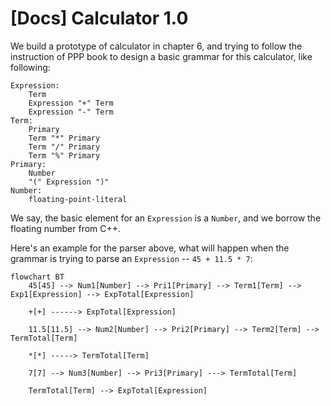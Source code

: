 # [Docs] Calculator 1.0

We build a prototype of calculator in chapter 6, and trying to follow the instruction of PPP book to design a basic grammar for this calculator, like following:

```
Expression:
    Term
    Expression "+" Term
    Expression "-" Term
Term:
    Primary
    Term "*" Primary
    Term "/" Primary
    Term "%" Primary
Primary:
    Number
    "(" Expression ")"
Number:
    floating-point-literal
```

We say, the basic element for an `Expression` is a `Number`, and we borrow the floating number from C++.

Here's an example for the parser above, what will happen when the grammar is trying to parse an `Expression` -- `45 + 11.5 * 7`:

```mermaid
flowchart BT
    45[45] --> Num1[Number] --> Pri1[Primary] --> Term1[Term] --> Exp1[Expression] --> ExpTotal[Expression]
    
    +[+] ------> ExpTotal[Expression]
    
    11.5[11.5] --> Num2[Number] --> Pri2[Primary] --> Term2[Term] --> TermTotal[Term]
    
    *[*] -----> TermTotal[Term]
    
    7[7] --> Num3[Number] --> Pri3[Primary] ---> TermTotal[Term]
    
    TermTotal[Term] --> ExpTotal[Expression]
```